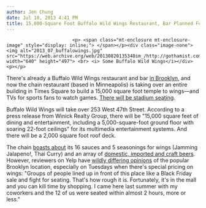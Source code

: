 ```yaml
---
author: Jen Chung
date: Jul 10, 2013 4:41 PM
title: 15,000-Square Foot Buffalo Wild Wings Restaurant, Bar Planned For Times Square
---
```



                            
                            
                            
                            <p> <span class="mt-enclosure mt-enclosure-image" style="display: inline;"> </span></p><div class="image-none"> <img alt="2013_07_buffalowings.jpg" src="https://web.archive.org/web/20130820135340im_/http://gothamist.com/attachments/jen/2013_07_buffalowings.jpg" width="640" height="497"> <br> <i> Some Buffalo Wild Wings</i></div> <p></p>

<p>There&apos;s already a Buffalo Wild Wings restaurant and bar <a href="https://web.archive.org/web/20130820135340/http://www.buffalowildwings.com/Locator/Detail/3331">in Brooklyn</a>, and now the chain restaurant (based in Minneapolis) is taking over an entire building in Times Square to build a 15,000 square foot temple to wings&#x2014;and TVs for sports fans to watch games. <a href="https://web.archive.org/web/20130820135340/http://www.nypost.com/p/news/business/realestate/commercial/imes_sq_to_take_wings_DJ0QylbBlu1u99hZnIARnI">There will be stadium seating</a>.</p>

<p>Buffalo Wild Wings will take over 253 West 47th Street. According to a press release from Winick Realty Group, there will be &quot;15,000 square feet of dining and entertainment, including a 5,000-square-foot ground floor with soaring 22-foot ceilings&quot; for its multimedia entertainment systems. And there will be a 2,000 square foot roof deck. </p>

<p>The chain <a href="https://web.archive.org/web/20130820135340/http://www.buffalowildwings.com/menu/wings/">boasts about</a> its 16 sauces and 5 seasonings for wings (Jamming Jalapeno!, Thai Curry) and an array of <a href="https://web.archive.org/web/20130820135340/http://www.buffalowildwings.com/menu/drinks/beer/">domestic, imported and craft beers</a>. However, reviewers on Yelp have <a href="https://web.archive.org/web/20130820135340/http://www.yelp.com/biz/buffalo-wild-wings-brooklyn">wildly differing opinions</a> of the popular Brooklyn location, especially on Tuesdays when there&apos;s special pricing on wings: &quot;Groups of people lined up in front of this place like a Black Friday sale and fight for seating. That&apos;s how rough it is. Fortunately, it&apos;s in the mall and you can kill time by shopping. I came here last summer with my coworkers and the 12 of us were seated within almost 2 hours, more or less.&quot;<br>
</p>
                            
                            
                            